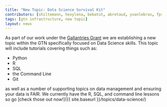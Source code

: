 ```yaml
---
title: "New Topic: Data Science Survival Kit"
contributors: [shiltemann, hexylena, bebatut, abretaud, yvanlebras, fpsom, carpentries, erasmusplus]
tags: [gtn infrastructure, new topic]
layout: news
---
```


As part of our work under the [Gallantries Grant](https://gallantries.github.io/) we are establishing a new topic within the GTN specifically focused on Data Science skills. This topic will include tutorials covering things such as:

- Python
- R
- SQL
- the Command Line
- Git

as well as a number of supporting topics on data management and ensuring your data is FAIR. We currently have the R, SQL, and command line lessons so go [check those out now!]({{ site.baseurl }}/topics/data-science/)
